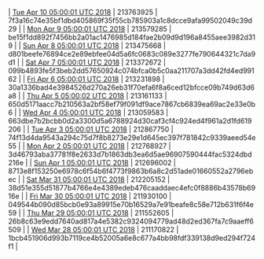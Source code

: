 | [Tue Apr 10 05:00:01 UTC 2018](https://transfer.sh/cxGsI/dashninja-dbdump-20180410070001.tar.bz2) | 213763925 | 7f3a16c74e35bf1dbd405869f35f55cb785903a1c8dcce9afa99502049c39d29 | 
| [Mon Apr  9 05:00:01 UTC 2018](https://transfer.sh/13sTNf/dashninja-dbdump-20180409070001.tar.bz2) | 213579285 | be15f1dd892f7456bb2a01ac1476985d184fae2b09d9d196a8455aee3982d319 | 
| [Sun Apr  8 05:00:01 UTC 2018](https://transfer.sh/oYG4m/dashninja-dbdump-20180408070001.tar.bz2) | 213475668 | d801beefe76894ce2e89ebfee04d5a6fc0683c089e3277fe790644321c7da9d1 | 
| [Sat Apr  7 05:00:01 UTC 2018](https://transfer.sh/rKv20/dashninja-dbdump-20180407070001.tar.bz2) | 213372672 | 099b4893fe5f3beb2dd57650924c074bfca0b5c0aa211707a3dd42fd4ed99162 | 
| [Fri Apr  6 05:00:01 UTC 2018](https://transfer.sh/NRUJc/dashninja-dbdump-20180406070001.tar.bz2) | 213231898 | 30a1336bad4e3984526d270a26eb31f70efa6f8a6ced12bfcce09b749d63d6a8 | 
| [Thu Apr  5 05:00:02 UTC 2018](https://transfer.sh/352kw/dashninja-dbdump-20180405070001.tar.bz2) | 213161133 | 650d5171aacc7b210563a2bf58ef79f091df9ace7867cb6839ea69ac2e33e0b6 | 
| [Wed Apr  4 05:00:01 UTC 2018](https://transfer.sh/aRl4M/dashninja-dbdump-20180404070001.tar.bz2) | 213059583 | 663dbe7b2bcbb0d2a3300d5a6788924d30caf3cf4c924ed4f961a2d1fd619206 | 
| [Tue Apr  3 05:00:01 UTC 2018](https://transfer.sh/Syojs/dashninja-dbdump-20180403070001.tar.bz2) | 212867750 | 74f13d4da9543a294c75d7f8b8273e29e1d645ec397f781842c9339aeed54e55 | 
| [Mon Apr  2 05:00:01 UTC 2018](https://transfer.sh/p0rcS/dashninja-dbdump-20180402070001.tar.bz2) | 212768927 | 3d46793aba37781f8e2633d7b1863db3ea6d5ae96907590444fac5324dbd216e | 
| [Sun Apr  1 05:00:01 UTC 2018](https://transfer.sh/vmdyh/dashninja-dbdump-20180401070001.tar.bz2) | 212696002 | 8713e8f153250e6978c6f54b6f4773f9863b6a8c2d51ade01660552a2796ebec | 
| [Sat Mar 31 05:00:01 UTC 2018](https://transfer.sh/R6zoB/dashninja-dbdump-20180331070001.tar.bz2) | 212205152 | 38d51e355d51877b4766e4e4389edeb476caaddaec4efc0f8886b43578b6916e | 
| [Fri Mar 30 05:00:01 UTC 2018](https://transfer.sh/Z8KFL/dashninja-dbdump-20180330070001.tar.bz2) | 211930100 | 049544b090d85bcb0e93a89915e70b16529a7e91beafe8c58e712b631f6f4e59 | 
| [Thu Mar 29 05:00:01 UTC 2018](https://transfer.sh/10uJBb/dashninja-dbdump-20180329070001.tar.bz2) | 211552605 | 26b8c63e9edd7640ad817a4e5382c9324094779ad48d2ed367fa7c9aaeff6509 | 
| [Wed Mar 28 05:00:01 UTC 2018](https://transfer.sh/ujZRc/dashninja-dbdump-20180328070001.tar.bz2) | 211170822 | 1bcb451906d993b7119ce4b52005a6e8c677a4bb98fdf339138d9ed294f724f1 | 
